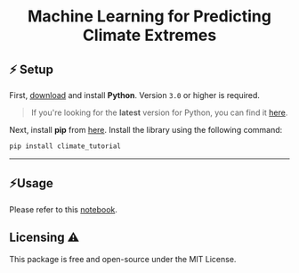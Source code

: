 <h1 align="center">Machine Learning for Predicting Climate Extremes</h1>

## ⚡️ Setup
First, [download](https://www.python.org/downloads/) and install **Python**. Version `3.0` or higher is required.
> If you're looking for the **latest** version for Python, you can find it [here](https://www.python.org/ftp/python/3.10.2).

Next, install **pip** from [here](https://pip.pypa.io/en/stable/installation/).
Install the library using the following command:

```go
pip install climate_tutorial
```
--- 

## ⚡Usage

Please refer to this [notebook]().

## Licensing ⚠️
This package is free and open-source under the MIT License.